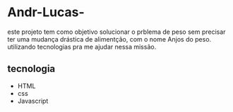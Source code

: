 # Andr-Lucas-

este projeto tem como objetivo solucionar o prblema de peso sem precisar ter uma mudança 
drástica de alimentção, com o nome Anjos do peso. utilizando tecnologias pra me ajudar nessa missão.

## tecnologia  

* HTML
* css
* Javascript

